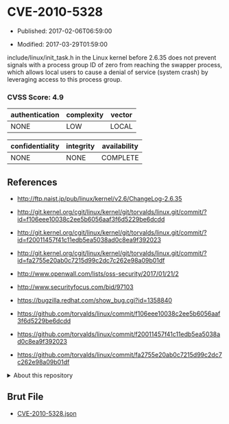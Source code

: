 # CVE-2010-5328

- Published: 2017-02-06T06:59:00

- Modified: 2017-03-29T01:59:00

include/linux/init_task.h in the Linux kernel before 2.6.35 does not prevent signals with a process group ID of zero from reaching the swapper process, which allows local users to cause a denial of service (system crash) by leveraging access to this process group.

### CVSS Score: **4.9**

| authentication | complexity | vector |
| --- | --- | --- |
| NONE | LOW | LOCAL |

| confidentiality | integrity | availability |
| --- | --- | --- |
| NONE | NONE | COMPLETE |

## References

* http://ftp.naist.jp/pub/linux/kernel/v2.6/ChangeLog-2.6.35

* http://git.kernel.org/cgit/linux/kernel/git/torvalds/linux.git/commit/?id=f106eee10038c2ee5b6056aaf3f6d5229be6dcdd

* http://git.kernel.org/cgit/linux/kernel/git/torvalds/linux.git/commit/?id=f20011457f41c11edb5ea5038ad0c8ea9f392023

* http://git.kernel.org/cgit/linux/kernel/git/torvalds/linux.git/commit/?id=fa2755e20ab0c7215d99c2dc7c262e98a09b01df

* http://www.openwall.com/lists/oss-security/2017/01/21/2

* http://www.securityfocus.com/bid/97103

* https://bugzilla.redhat.com/show_bug.cgi?id=1358840

* https://github.com/torvalds/linux/commit/f106eee10038c2ee5b6056aaf3f6d5229be6dcdd

* https://github.com/torvalds/linux/commit/f20011457f41c11edb5ea5038ad0c8ea9f392023

* https://github.com/torvalds/linux/commit/fa2755e20ab0c7215d99c2dc7c262e98a09b01df

<details>
<summary>About this repository</summary> 

  This repository is part of the project [Live Hack CVE](https://github.com/Live-Hack-CVE). Main website can be found [www.live-hack.org](https://www.live-hack.org) 
  
  Made by [Sn0wAlice](https://github.com/Sn0wAlice) for the people that care about security and need to have a feed of the latest CVEs. Hope you enjoy it, don't forget to star the repo and follow me on [Twitter](https://twitter.com/Sn0wAlice) and [Github](https://github.com/Sn0wAlice). And that is my [personnal website](https://www.alice-snow.me/)

  - [Home Page](https://github.com/Live-Hack-CVE)
  - [Framework](https://github.com/Live-Hack-CVE/cve-framework)
  - [CVE database](https://github.com/Live-Hack-CVE/full_database)
  - [Changelog](https://github.com/Live-Hack-CVE/Changelog)
</details>

## Brut File

* [CVE-2010-5328.json](https://raw.githubusercontent.com/Live-Hack-CVE/full_database/main/cves/2010/CVE-2010-5328.json)

